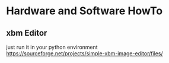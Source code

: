 # Hardware and Software HowTo

## xbm Editor
just run it in your python environment
https://sourceforge.net/projects/simple-xbm-image-editor/files/
